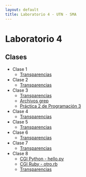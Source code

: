 ```yaml
---
layout: default
title: Laboratorio 4 - UTN - SMA
---
```


# Laboratorio 4

## Clases

* Clase 1
  * [Transparencias](material/Clase01.pdf)
* Clase 2
  * [Transparencias](material/Clase02.pdf)
* Clase 3
  * [Transparencias](material/Clase03.pdf)
  * [Archivos grep](material/Clase03Comando.tar.gz)
  * [Práctica 2 de Programación 3](material/Programacion3-Practica2.pdf)
* Clase 4
  * [Transparencias](material/Clase04.pdf)
* Clase 5
  * [Transparencias](material/Clase05.pdf)
* Clase 6
  * [Transparencias](material/Clase06.pdf)
* Clase 7
  * [Transparencias](material/Clase07.pdf)
* Clase 8
  * [CGI Python - hello.py](material/hello.py)
  * [CGI Ruby - otro.rb](material/otro.rb)
  * [Transparencias](material/Clase08.pdf)
